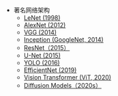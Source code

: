 - 著名网络架构
    - [LeNet (1998)](https://github.com/pengsihua2023/Deep-Learning-Lecture-Notes-English/blob/main/09.%20Famous%20Network%20Architecture/Famous%20network%3A%20LeNet%20(1998).md)
    - [AlexNet (2012)](https://github.com/pengsihua2023/Deep-Learning-Lecture-Notes-English/blob/main/09.%20Famous%20Network%20Architecture/Famous%20network%3A%20AlexNet%20(2012).md)
    - [VGG (2014)]()
    - [Inception (GoogleNet, 2014)](https://github.com/pengsihua2023/Deep-Learning-Lecture-Notes-English/blob/main/09.%20Famous%20Network%20Architecture/Famous%20network%3A%20Inception%20(GoogleNet%2C%202014).md)
    - [ResNet（2015）](https://github.com/pengsihua2023/Deep-Learning-Lecture-Notes-English/blob/main/09.%20Famous%20Network%20Architecture/Famous%20network%3A%20ResNet(2015).md)
    - [U-Net (2015)](https://github.com/pengsihua2023/Deep-Learning-Lecture-Notes-English/blob/main/09.%20Famous%20Network%20Architecture/Famous%20network%3A%20U-Net%20(2015).md)
    - [YOLO (2016)]()
    - [EfficientNet (2019)](https://github.com/pengsihua2023/Deep-Learning-Lecture-Notes-English/blob/main/09.%20Famous%20Network%20Architecture/Famous%20network%3A%20EfficientNet%20(2019).md)
    - [Vision Transformer (ViT, 2020)]()
    - [Diffusion Models（2020s）](https://github.com/pengsihua2023/Deep-Learning-Lecture-Notes-English/blob/main/09.%20Famous%20Network%20Architecture/Famous%20network%3A%20Diffusion%20Models(2020s).md)  


